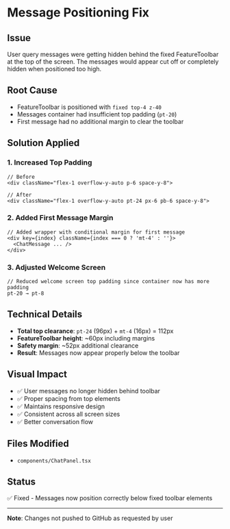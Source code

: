 # Message Positioning Fix

## Issue
User query messages were getting hidden behind the fixed FeatureToolbar at the top of the screen. The messages would appear cut off or completely hidden when positioned too high.

## Root Cause
- FeatureToolbar is positioned with `fixed top-4 z-40`
- Messages container had insufficient top padding (`pt-20`)
- First message had no additional margin to clear the toolbar

## Solution Applied

### 1. Increased Top Padding
```tsx
// Before
<div className="flex-1 overflow-y-auto p-6 space-y-8">

// After  
<div className="flex-1 overflow-y-auto pt-24 px-6 pb-6 space-y-8">
```

### 2. Added First Message Margin
```tsx
// Added wrapper with conditional margin for first message
<div key={index} className={index === 0 ? 'mt-4' : ''}>
  <ChatMessage ... />
</div>
```

### 3. Adjusted Welcome Screen
```tsx
// Reduced welcome screen top padding since container now has more padding
pt-20 → pt-8
```

## Technical Details

- **Total top clearance**: `pt-24` (96px) + `mt-4` (16px) = 112px
- **FeatureToolbar height**: ~60px including margins
- **Safety margin**: ~52px additional clearance
- **Result**: Messages now appear properly below the toolbar

## Visual Impact

- ✅ User messages no longer hidden behind toolbar
- ✅ Proper spacing from top elements
- ✅ Maintains responsive design
- ✅ Consistent across all screen sizes
- ✅ Better conversation flow

## Files Modified
- `components/ChatPanel.tsx`

## Status
✅ Fixed - Messages now position correctly below fixed toolbar elements

---
**Note**: Changes not pushed to GitHub as requested by user